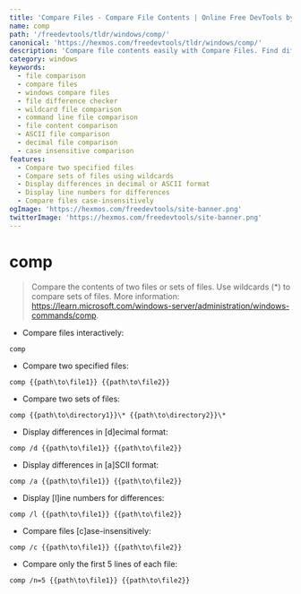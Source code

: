 ```yaml
---
title: 'Compare Files - Compare File Contents | Online Free DevTools by Hexmos'
name: comp
path: '/freedevtools/tldr/windows/comp/'
canonical: 'https://hexmos.com/freedevtools/tldr/windows/comp/'
description: 'Compare file contents easily with Compare Files. Find differences between files and sets of files using wildcard support. Free online tool, no registration required.'
category: windows
keywords:
  - file comparison
  - compare files
  - windows compare files
  - file difference checker
  - wildcard file comparison
  - command line file comparison
  - file content comparison
  - ASCII file comparison
  - decimal file comparison
  - case insensitive comparison
features:
  - Compare two specified files
  - Compare sets of files using wildcards
  - Display differences in decimal or ASCII format
  - Display line numbers for differences
  - Compare files case-insensitively
ogImage: 'https://hexmos.com/freedevtools/site-banner.png'
twitterImage: 'https://hexmos.com/freedevtools/site-banner.png'
---
```


# comp

> Compare the contents of two files or sets of files.
> Use wildcards (\*) to compare sets of files.
> More information: <https://learn.microsoft.com/windows-server/administration/windows-commands/comp>.

- Compare files interactively:

`comp`

- Compare two specified files:

`comp {{path\to\file1}} {{path\to\file2}}`

- Compare two sets of files:

`comp {{path\to\directory1}}\* {{path\to\directory2}}\*`

- Display differences in [d]ecimal format:

`comp /d {{path\to\file1}} {{path\to\file2}}`

- Display differences in [a]SCII format:

`comp /a {{path\to\file1}} {{path\to\file2}}`

- Display [l]ine numbers for differences:

`comp /l {{path\to\file1}} {{path\to\file2}}`

- Compare files [c]ase-insensitively:

`comp /c {{path\to\file1}} {{path\to\file2}}`

- Compare only the first 5 lines of each file:

`comp /n=5 {{path\to\file1}} {{path\to\file2}}`
